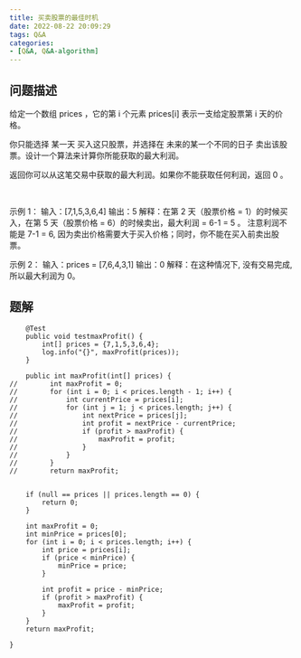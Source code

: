```yaml
---
title: 买卖股票的最佳时机
date: 2022-08-22 20:09:29
tags: Q&A
categories:
- [Q&A, Q&A-algorithm]
---
```


## 问题描述
给定一个数组 prices ，它的第 i 个元素 prices[i] 表示一支给定股票第 i 天的价格。

你只能选择 某一天 买入这只股票，并选择在 未来的某一个不同的日子 卖出该股票。设计一个算法来计算你所能获取的最大利润。

返回你可以从这笔交易中获取的最大利润。如果你不能获取任何利润，返回 0 。

 

示例 1：
输入：[7,1,5,3,6,4]
输出：5
解释：在第 2 天（股票价格 = 1）的时候买入，在第 5 天（股票价格 = 6）的时候卖出，最大利润 = 6-1 = 5 。
     注意利润不能是 7-1 = 6, 因为卖出价格需要大于买入价格；同时，你不能在买入前卖出股票。


示例 2：
输入：prices = [7,6,4,3,1]
输出：0
解释：在这种情况下, 没有交易完成, 所以最大利润为 0。


## 题解
```
    @Test
    public void testmaxProfit() {
        int[] prices = {7,1,5,3,6,4};
        log.info("{}", maxProfit(prices));
    }

    public int maxProfit(int[] prices) {
//        int maxProfit = 0;
//        for (int i = 0; i < prices.length - 1; i++) {
//            int currentPrice = prices[i];
//            for (int j = 1; j < prices.length; j++) {
//                int nextPrice = prices[j];
//                int profit = nextPrice - currentPrice;
//                if (profit > maxProfit) {
//                    maxProfit = profit;
//                }
//            }
//        }
//        return maxProfit;


    if (null == prices || prices.length == 0) {
        return 0;
    }

    int maxProfit = 0;
    int minPrice = prices[0];
    for (int i = 0; i < prices.length; i++) {
        int price = prices[i];
        if (price < minPrice) {
            minPrice = price;
        }

        int profit = price - minPrice;
        if (profit > maxProfit) {
            maxProfit = profit;
        }
    }
    return maxProfit;

}
```
